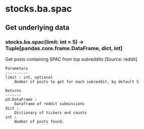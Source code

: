 # stocks.ba.spac

## Get underlying data 
### stocks.ba.spac(limit: int = 5) -> Tuple[pandas.core.frame.DataFrame, dict, int]

Get posts containing SPAC from top subreddits [Source: reddit]

    Parameters
    ----------
    limit : int, optional
        Number of posts to get for each subreddit, by default 5

    Returns
    -------
    pd.DataFrame :
        Dataframe of reddit submissions
    dict :
        Dictionary of tickers and counts
    int :
        Number of posts found.
